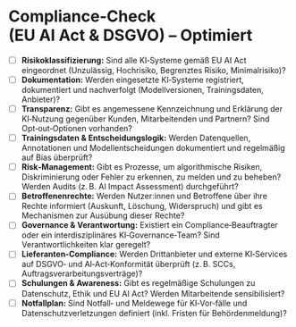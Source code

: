 # Compliance‑Check (EU AI Act & DSGVO) – Optimiert

- [ ] **Risikoklassifizierung:** Sind alle KI‑Systeme gemäß EU AI Act eingeordnet (Unzulässig, Hochrisiko, Begrenztes Risiko, Minimalrisiko)?
- [ ] **Dokumentation:** Werden eingesetzte KI‑Systeme registriert, dokumentiert und nachverfolgt (Modellversionen, Trainingsdaten, Anbieter)?
- [ ] **Transparenz:** Gibt es angemessene Kennzeichnung und Erklärung der KI‑Nutzung gegenüber Kunden, Mitarbeitenden und Partnern? Sind Opt‑out‑Optionen vorhanden?
- [ ] **Trainingsdaten & Entscheidungslogik:** Werden Datenquellen, Annotationen und Modellentscheidungen dokumentiert und regelmäßig auf Bias überprüft?
- [ ] **Risk‑Management:** Gibt es Prozesse, um algorithmische Risiken, Diskriminierung oder Fehler zu erkennen, zu melden und zu beheben? Werden Audits (z. B. AI Impact Assessment) durchgeführt?
- [ ] **Betroffenenrechte:** Werden Nutzer:innen und Betroffene über ihre Rechte informiert (Auskunft, Löschung, Widerspruch) und gibt es Mechanismen zur Ausübung dieser Rechte?
- [ ] **Governance & Verantwortung:** Existiert ein Compliance‑Beauftragter oder ein interdisziplinäres KI‑Governance‑Team? Sind Verantwortlichkeiten klar geregelt?
- [ ] **Lieferanten‑Compliance:** Werden Drittanbieter und externe KI‑Services auf DSGVO‑ und AI‑Act‑Konformität überprüft (z. B. SCCs, Auftragsverarbeitungsverträge)?
- [ ] **Schulungen & Awareness:** Gibt es regelmäßige Schulungen zu Datenschutz, Ethik und EU AI Act? Werden Mitarbeitende sensibilisiert?
- [ ] **Notfallplan:** Sind Notfall‑ und Meldewege für KI‑Vor‑fälle und Datenschutzverletzungen definiert (inkl. Fristen für Behördenmeldung)?
